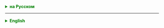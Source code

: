 <details style="margin-top: 16px">
  <summary style="cursor: pointer; color: green;"><b>на Русском</b></summary>

## Wrappers

Классы-обертки в Java используются для представления примитивных типов данных как объектов. Примитивные типы данных в Java, такие как `int`, `char` и `double`, не являются объектами. Однако иногда требуется работать с примитивами как с объектами, например, при добавлении их в коллекции или при использовании методов, ожидающих объекты.

Вот список классов-оберток для примитивных типов:

1. `Byte` - обертка для `byte`
2. `Short` - обертка для `short`
3. `Integer` - обертка для `int`
4. `Long` - обертка для `long`
5. `Float` - обертка для `float`
6. `Double` - обертка для `double`
7. `Character` - обертка для `char`
8. `Boolean` - обертка для `boolean`

Основные причины использования классов-оберток:

1. **Добавление в коллекции**: Примитивы напрямую не могут быть добавлены в коллекции, такие как `ArrayList`. С помощью классов-оберток их можно добавить как объекты.

2. **Методы и константы**: Классы-обертки предоставляют ряд полезных методов и констант для работы с соответствующими примитивами. Например, `Integer` предоставляет метод `parseInt` для преобразования строки в целое число.

3. **Поддержка `null`**: Примитивные типы не могут принимать значение `null`, в то время как их обертки могут. Это может быть полезно в некоторых случаях, чтобы отличить "отсутствующее" значение от любого конкретного значения примитива.

4. **Приведение типов**: Автоупаковка и автораспаковка в Java позволяют автоматически конвертировать примитивы в их обертки и наоборот.

Пример автоупаковки и автораспаковки:

```
Integer wrappedInt = 5;  // автоупаковка
int primitiveInt = wrappedInt;  // автораспаковка
```

Однако следует быть осторожным при работе с классами-обертками из-за возможных проблем с производительностью и неожиданным поведением, связанным с автоупаковкой и автораспаковкой.



Особенности работы с классами-обертками, связанные с автоупаковкой и автораспаковкой, могут проявляться в следующих условиях:

1. **Сравнение объектов с использованием `==`**: При использовании оператора `==` для сравнения двух объектов классов-оберток, сравниваются их ссылки, а не их значения. Это может привести к неожиданным результатам, особенно когда используется автоупаковка.

   ```
   Integer a = 127;
   Integer b = 127;
   System.out.println(a == b); // true

   Integer c = 128;
   Integer d = 128;
   System.out.println(c == d); // false
   ```

   В приведенном выше примере для значений от -128 до 127 используются кешированные объекты, поэтому `a` и `b` ссылаются на один и тот же объект. Однако для значений вне этого диапазона создаются новые объекты, и `c` и `d` являются разными объектами.

2. **Производительность**: Автоупаковка и автораспаковка добавляют накладные расходы, так как каждый раз создается новый объект. В циклах или интенсивных вычислениях это может существенно снизить производительность.

Общие (или схожие) методы, которыми обладают классы-обертки:

1. **`valueOf()`**: Преобразует данный тип (обычно строку или примитив) в соответствующий объект класса-обертки.

2. **`parseXxx()`**: Преобразует строку в соответствующий примитивный тип. Например, `Integer.parseInt()` или `Double.parseDouble()`.

3. **`toString()`**: Возвращает строковое представление значения объекта.

4. **`equals(Object obj)`**: Сравнивает текущий объект с указанным объектом на равенство.

5. **`compareTo()`**: Сравнивает текущий объект с другим объектом того же типа.

6. **`XxxValue()`**: Возвращает значение объекта как примитивный тип. Например, `intValue()` для `Integer` или `doubleValue()` для `Double`.

Это общие методы, но стоит отметить, что у каждого класса-обертки могут быть и свои уникальные методы, связанные с особенностями данного примитивного типа.
Все числовые обертки над примитивами в Java наследуются от абстрактного класса `Number`. Это включает в себя следующие классы:

- `Byte`
- `Short`
- `Integer`
- `Long`
- `Float`
- `Double`

Эти классы обладают методами, унаследованными от `Number`, которые позволяют извлекать значение объекта в различных примитивных форматах. К таким методам относятся:

- `byteValue()`
- `shortValue()`
- `intValue()`
- `longValue()`
- `floatValue()`
- `doubleValue()`

Таким образом, вы можете создать объект, например, `Integer`, и затем извлечь его значение в любом другом примитивном числовом формате с помощью соответствующего метода.

## Двусвязные списки

Представьте себе поезд, где каждый вагон — это элемент списка. Каждый вагон связан с предыдущим и следующим вагоном. В каждом вагоне есть:

- Место для хранения пассажира (данные элемента).
- Дверь, ведущая к предыдущему вагону.
- Дверь, ведущая к следующему вагону.

Первый вагон (головной элемент списка) имеет дверь, ведущую только вперед, а последний вагон (хвостовой элемент списка) — только назад.

### Отличие от массива

- **Массивы** — это непрерывные блоки памяти, где каждый элемент располагается рядом с другим. Если вы хотите добавить или удалить элемент из середины массива, вам придется "перемещать" все последующие элементы.

- **Связные списки** не требуют непрерывного блока памяти. Элементы могут быть разбросаны по разным участкам памяти, но связаны между собой указателями (в нашей аналогии — дверьми между вагонами). Это делает вставку или удаление элемента из середины списка более быстрой операцией по сравнению с массивами.

### Преимущества и недостатки


- **Преимущества:**
    - Динамический размер (не требует предварительного объявления размера, как массив).
    - Быстрая вставка или удаление из середины списка (в отличие от массивов).

- **Недостатки:**
    - Занимают больше памяти из-за хранения дополнительных указателей на предыдущий и следующий элементы.
    - Последовательный доступ к элементам (для доступа к элементу необходимо пройти через все предыдущие элементы).
    - Нет прямого доступа к произвольному элементу (как в массиве).

 
**Двусвязные списки — это лишь одна из структур данных**, и в разных задачах может потребоваться использование разных структур. Но понимание основ работы со списками даст вам хорошую основу для изучения других структур данных и алгоритмов


### Практическое упражнение
**Задача:** Создать базовую реализацию двусвязного списка для понимания его внутреннего устройства и методов работы.

- Задача минимум: Реализовать следующие методы:
  - `add(T value)` - добавить элемент в конец списка.
  - `add(int index, T value)` - добавить элемент в указанную позицию.
  - `remove(int index)` - удалить элемент из указанной позиции.
  - `get(int index)` - получить элемент из указанной позиции.
  - `size()` - получить количество элементов в списке.
  - `isEmpty()` - проверить, пуст ли список.
  - `clear()` - очистить список.



</details>

<hr>

<details style="margin-top: 16px">
  <summary style="cursor: pointer; color: green;"><b>English</b></summary>

## Wrappers

Wrapper classes in Java are used to represent primitive data types as objects. Primitive data types in Java, such as `int`, `char`, and `double`, are not objects. However, there are times when you need to treat primitives as objects, for instance when adding them to collections or when using methods that expect objects.

Here's a list of wrapper classes for primitive types:

1. `Byte` - wrapper for `byte`
2. `Short` - wrapper for `short`
3. `Integer` - wrapper for `int`
4. `Long` - wrapper for `long`
5. `Float` - wrapper for `float`
6. `Double` - wrapper for `double`
7. `Character` - wrapper for `char`
8. `Boolean` - wrapper for `boolean`

Main reasons for using wrapper classes:

1. **Adding to Collections**: Primitives can't be added directly to collections, like `ArrayList`. With wrapper classes, they can be added as objects.

2. **Methods and Constants**: Wrapper classes offer a range of useful methods and constants to work with their respective primitives. For instance, `Integer` offers the `parseInt` method to convert a string into an integer.

3. **Support for `null`**: Primitive types can't take a `null` value, while their wrappers can. This can be helpful in certain scenarios to distinguish a "missing" value from any specific primitive value.

4. **Type Casting**: Autoboxing and unboxing in Java allows primitives to be automatically converted to their wrappers and vice versa.

Example of autoboxing and unboxing:

```
Integer wrappedInt = 5;  // autoboxing
int primitiveInt = wrappedInt;  // unboxing
```

However, care should be taken when working with wrapper classes due to possible performance issues and unexpected behavior related to autoboxing and unboxing.

Particularities of working with wrapper classes related to autoboxing and unboxing can manifest under the following conditions:

1. **Object comparison using `==`**: When using the `==` operator to compare two wrapper class objects, their references are compared, not their values. This can lead to unexpected results, especially when autoboxing is involved.

   ```
   Integer a = 127;
   Integer b = 127;
   System.out.println(a == b); // true

   Integer c = 128;
   Integer d = 128;
   System.out.println(c == d); // false
   ```

In the example above, for values from -128 to 127, cached objects are used, so `a` and `b` refer to the same object. However, for values outside this range, new objects are created, and `c` and `d` are different objects.

Here's the translation:

2. **Performance**: Autoboxing and unboxing introduce overhead since a new object is created every time. In loops or intensive computations, this can significantly degrade performance.

Common (or similar) methods that wrapper classes possess:

1. **`valueOf()`**: Converts the given type (usually a string or primitive) into the corresponding wrapper class object.

2. **`parseXxx()`**: Converts a string into the corresponding primitive type. For instance, `Integer.parseInt()` or `Double.parseDouble()`.

3. **`toString()`**: Returns the string representation of the object's value.

4. **`equals(Object obj)`**: Compares the current object with the specified object for equality.

5. **`compareTo()`**: Compares the current object with another object of the same type.

6. **`XxxValue()`**: Returns the object's value as a primitive type. For instance, `intValue()` for `Integer` or `doubleValue()` for `Double`.

These are general methods, but it's worth noting that each wrapper class may also have its own unique methods related to the specifics of its primitive type.
All numeric wrappers over primitives in Java inherit from the abstract class `Number`. This includes the following classes:

- `Byte`
- `Short`
- `Integer`
- `Long`
- `Float`
- `Double`

These classes possess methods inherited from `Number` that allow extracting the object's value in various primitive formats. Such methods include:

- `byteValue()`
- `shortValue()`
- `intValue()`
- `longValue()`
- `floatValue()`
- `doubleValue()`

Thus, you can create an object, for instance, `Integer`, and then extract its value in any other primitive numeric format using the respective method.

## Doubly Linked Lists

Imagine a train where each carriage is an element of the list. Each carriage is connected to the previous and next one. In each carriage there is:

- A place to store a passenger (the element's data).
- A door leading to the previous carriage.
- A door leading to the next carriage.

The first carriage (head of the list) has a door only leading forward, while the last carriage (tail of the list) only leads backward.

### Difference from an array

- **Arrays** are continuous memory blocks where each element is next to the other. If you want to add or remove an element from the middle of the array, you'll need to "move" all the subsequent elements.

- **Linked Lists** don't require a continuous block of memory. Elements can be scattered throughout different memory areas but are connected via pointers (in our analogy - doors between carriages). This makes inserting or deleting an element from the middle of the list a faster operation compared to arrays.

### Pros and Cons

- **Pros:**
    - Dynamic size (doesn't require size declaration upfront as arrays do).
    - Quick insertion or removal from the middle of the list (unlike arrays).

- **Cons:**
    - Consumes more memory because of the storage of additional pointers to previous and next elements.
    - Sequential access to elements (to access an element, you have to go through all previous elements).
    - No direct access to a random element (as in arrays).

**Doubly Linked Lists are just one of the data structures,** and different tasks may require using different structures. But understanding the basics of working with lists will give you a solid foundation for studying other data structures and algorithms.

### Practical Exercise
**Task:** Create a basic implementation of a doubly-linked list to understand its internal structure and working methods.

- Minimum task requirements: Implement the following methods:
    - `add(T value)` - add an element to the end of the list.
    - `add(int index, T value)` - add an element to the specified position.
    - `remove(int index)` - delete an element from the specified position.
    - `get(int index)` - retrieve an element from the specified position.
    - `size()` - get the number of elements in the list.
    - `isEmpty()` - check if the list is empty.
    - `clear()` - clear the list.

</details>